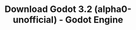 ---
# Generated by /scripts/js/download_archive_generator !!! do not edit by hand !!!
title: 'Download Godot 3.2 (alpha0-unofficial) - Godot Engine'
type: 'download/archive'
name: '3.2'
flavor: 'alpha0-unofficial'
release_date: '2019-09-21T03:00:00-00:00'
release_notes: ''
links:
  android.apk:
    name: 'android.apk'
    title: 'Android'
    caption: 'Universal APK (ARM64 + ARMv7 + x86_64 + x86)'
    tags:
      - 'APK download'
      - 'ARM64/v7'
      - 'x86 (64 & 32 bit)'
    hosts:
      github_builds:
        regular: 'https://github.com/godotengine/godot-builds/releases/download/3.2-alpha0-unofficial/Godot_v3.2-alpha0-unofficial_android_editor.apk'
        mono: '#'
      github:
        regular: 'https://github.com/godotengine/godot/releases/download/3.2-alpha0-unofficial/Godot_v3.2-alpha0-unofficial_android_editor.apk'
        mono: '#'
  macos.universal:
    name: 'macos.universal'
    title: 'macOS'
    caption: 'Universal (x86_64 + Apple Silicon)'
    tags:
      - 'Intel/Apple Silicon'
      - '64 bit'
    hosts:
      github_builds:
        regular: 'https://github.com/godotengine/godot-builds/releases/download/3.2-alpha0-unofficial/Godot_v3.2-alpha0-unofficial_osx.universal.zip'
        mono: 'https://github.com/godotengine/godot-builds/releases/download/3.2-alpha0-unofficial/Godot_v3.2-alpha0-unofficial_mono_osx.universal.zip'
      github:
        regular: 'https://github.com/godotengine/godot/releases/download/3.2-alpha0-unofficial/Godot_v3.2-alpha0-unofficial_osx.universal.zip'
        mono: 'https://github.com/godotengine/godot/releases/download/3.2-alpha0-unofficial/Godot_v3.2-alpha0-unofficial_mono_osx.universal.zip'
  windows.64:
    name: 'windows.64'
    title: 'Windows'
    caption: 'Standard (x86_64)'
    tags:
      - '64 bit'
    hosts:
      github_builds:
        regular: 'https://github.com/godotengine/godot-builds/releases/download/3.2-alpha0-unofficial/Godot_v3.2-alpha0-unofficial_win64.exe.zip'
        mono: 'https://github.com/godotengine/godot-builds/releases/download/3.2-alpha0-unofficial/Godot_v3.2-alpha0-unofficial_mono_win64.zip'
      github:
        regular: 'https://github.com/godotengine/godot/releases/download/3.2-alpha0-unofficial/Godot_v3.2-alpha0-unofficial_win64.exe.zip'
        mono: 'https://github.com/godotengine/godot/releases/download/3.2-alpha0-unofficial/Godot_v3.2-alpha0-unofficial_mono_win64.zip'
  linux_server.headless.64:
    name: 'linux_server.headless.64'
    title: 'Linux Server'
    caption: 'Headless (x86_64)'
    tags:
      - '64 bit'
      - 'Headless'
    hosts:
      github_builds:
        regular: 'https://github.com/godotengine/godot-builds/releases/download/3.2-alpha0-unofficial/Godot_v3.2-alpha0-unofficial_linux_headless.64.zip'
        mono: 'https://github.com/godotengine/godot-builds/releases/download/3.2-alpha0-unofficial/Godot_v3.2-alpha0-unofficial_mono_linux_headless_64.zip'
      github:
        regular: 'https://github.com/godotengine/godot/releases/download/3.2-alpha0-unofficial/Godot_v3.2-alpha0-unofficial_linux_headless.64.zip'
        mono: 'https://github.com/godotengine/godot/releases/download/3.2-alpha0-unofficial/Godot_v3.2-alpha0-unofficial_mono_linux_headless_64.zip'
  web:
    name: 'web'
    title: 'Web editor'
    caption: ''
    tags:
      - 'Self-hosted'
      - 'Cross-platform'
    hosts:
      github_builds:
        regular: 'https://github.com/godotengine/godot-builds/releases/download/3.2-alpha0-unofficial/Godot_v3.2-alpha0-unofficial_web_editor.zip'
        mono: '#'
      github:
        regular: 'https://github.com/godotengine/godot/releases/download/3.2-alpha0-unofficial/Godot_v3.2-alpha0-unofficial_web_editor.zip'
        mono: '#'
  linux.64:
    name: 'linux.64'
    title: 'Linux'
    caption: 'Standard (x86_64)'
    tags:
      - '64 bit'
    hosts:
      github_builds:
        regular: 'https://github.com/godotengine/godot-builds/releases/download/3.2-alpha0-unofficial/Godot_v3.2-alpha0-unofficial_x11.64.zip'
        mono: 'https://github.com/godotengine/godot-builds/releases/download/3.2-alpha0-unofficial/Godot_v3.2-alpha0-unofficial_mono_x11_64.zip'
      github:
        regular: 'https://github.com/godotengine/godot/releases/download/3.2-alpha0-unofficial/Godot_v3.2-alpha0-unofficial_x11.64.zip'
        mono: 'https://github.com/godotengine/godot/releases/download/3.2-alpha0-unofficial/Godot_v3.2-alpha0-unofficial_mono_x11_64.zip'
  linux.32:
    name: 'linux.32'
    title: 'Linux'
    caption: 'Standard (x86)'
    tags:
      - '32 bit'
    hosts:
      github_builds:
        regular: 'https://github.com/godotengine/godot-builds/releases/download/3.2-alpha0-unofficial/Godot_v3.2-alpha0-unofficial_x11.32.zip'
        mono: 'https://github.com/godotengine/godot-builds/releases/download/3.2-alpha0-unofficial/Godot_v3.2-alpha0-unofficial_mono_x11_32.zip'
      github:
        regular: 'https://github.com/godotengine/godot/releases/download/3.2-alpha0-unofficial/Godot_v3.2-alpha0-unofficial_x11.32.zip'
        mono: 'https://github.com/godotengine/godot/releases/download/3.2-alpha0-unofficial/Godot_v3.2-alpha0-unofficial_mono_x11_32.zip'
  windows.32:
    name: 'windows.32'
    title: 'Windows'
    caption: 'Standard (x86)'
    tags:
      - '32 bit'
    hosts:
      github_builds:
        regular: 'https://github.com/godotengine/godot-builds/releases/download/3.2-alpha0-unofficial/Godot_v3.2-alpha0-unofficial_win32.exe.zip'
        mono: 'https://github.com/godotengine/godot-builds/releases/download/3.2-alpha0-unofficial/Godot_v3.2-alpha0-unofficial_mono_win32.zip'
      github:
        regular: 'https://github.com/godotengine/godot/releases/download/3.2-alpha0-unofficial/Godot_v3.2-alpha0-unofficial_win32.exe.zip'
        mono: 'https://github.com/godotengine/godot/releases/download/3.2-alpha0-unofficial/Godot_v3.2-alpha0-unofficial_mono_win32.zip'
  linux_server.64:
    name: 'linux_server.64'
    title: 'Linux Server'
    caption: 'Standard (x86_64)'
    tags:
      - '64 bit'
    hosts:
      github_builds:
        regular: 'https://github.com/godotengine/godot-builds/releases/download/3.2-alpha0-unofficial/Godot_v3.2-alpha0-unofficial_linux_server.64.zip'
        mono: 'https://github.com/godotengine/godot-builds/releases/download/3.2-alpha0-unofficial/Godot_v3.2-alpha0-unofficial_mono_linux_server_64.zip'
      github:
        regular: 'https://github.com/godotengine/godot/releases/download/3.2-alpha0-unofficial/Godot_v3.2-alpha0-unofficial_linux_server.64.zip'
        mono: 'https://github.com/godotengine/godot/releases/download/3.2-alpha0-unofficial/Godot_v3.2-alpha0-unofficial_mono_linux_server_64.zip'
  aar_library:
    name: 'aar_library'
    title: 'AAR library'
    caption: ''
    tags:
      - 'Android plugins'
      - 'Java'
      - 'Kotlin'
    hosts:
      github_builds:
        regular: 'https://github.com/godotengine/godot-builds/releases/download/3.2-alpha0-unofficial/godot-lib.3.2.alpha0-unofficial.release.aar'
        mono: 'https://github.com/godotengine/godot-builds/releases/download/3.2-alpha0-unofficial/godot-lib.3.2.alpha0-unofficial.mono.release.aar'
      github:
        regular: 'https://github.com/godotengine/godot/releases/download/3.2-alpha0-unofficial/godot-lib.3.2.alpha0-unofficial.release.aar'
        mono: 'https://github.com/godotengine/godot/releases/download/3.2-alpha0-unofficial/godot-lib.3.2.alpha0-unofficial.mono.release.aar'
  templates:
    name: 'templates'
    title: 'Export templates'
    caption: ''
    tags:
      - 'Used to export your games to all supported platforms'
    hosts:
      github_builds:
        regular: 'https://github.com/godotengine/godot-builds/releases/download/3.2-alpha0-unofficial/Godot_v3.2-alpha0-unofficial_export_templates.tpz'
        mono: 'https://github.com/godotengine/godot-builds/releases/download/3.2-alpha0-unofficial/Godot_v3.2-alpha0-unofficial_mono_export_templates.tpz'
      github:
        regular: 'https://github.com/godotengine/godot/releases/download/3.2-alpha0-unofficial/Godot_v3.2-alpha0-unofficial_export_templates.tpz'
        mono: 'https://github.com/godotengine/godot/releases/download/3.2-alpha0-unofficial/Godot_v3.2-alpha0-unofficial_mono_export_templates.tpz'
primaryPlatforms:
  - 'android.apk'
  - 'macos.universal'
  - 'windows.64'
  - 'linux_server.headless.64'
  - 'web'
  - 'templates'
---